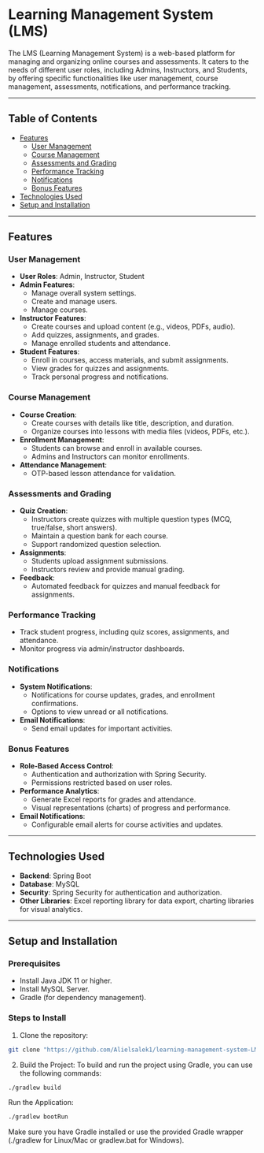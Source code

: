 # Learning Management System (LMS)

The LMS (Learning Management System) is a web-based platform for managing and organizing online courses and assessments. It caters to the needs of different user roles, including Admins, Instructors, and Students, by offering specific functionalities like user management, course management, assessments, notifications, and performance tracking.

---

## Table of Contents
- [Features](#features)
  - [User Management](#user-management)
  - [Course Management](#course-management)
  - [Assessments and Grading](#assessments-and-grading)
  - [Performance Tracking](#performance-tracking)
  - [Notifications](#notifications)
  - [Bonus Features](#bonus-features)
- [Technologies Used](#technologies-used)
- [Setup and Installation](#setup-and-installation)

---

## Features

### User Management
- **User Roles**: Admin, Instructor, Student
- **Admin Features**:
  - Manage overall system settings.
  - Create and manage users.
  - Manage courses.
- **Instructor Features**:
  - Create courses and upload content (e.g., videos, PDFs, audio).
  - Add quizzes, assignments, and grades.
  - Manage enrolled students and attendance.
- **Student Features**:
  - Enroll in courses, access materials, and submit assignments.
  - View grades for quizzes and assignments.
  - Track personal progress and notifications.

### Course Management
- **Course Creation**:
  - Create courses with details like title, description, and duration.
  - Organize courses into lessons with media files (videos, PDFs, etc.).
- **Enrollment Management**:
  - Students can browse and enroll in available courses.
  - Admins and Instructors can monitor enrollments.
- **Attendance Management**:
  - OTP-based lesson attendance for validation.

### Assessments and Grading
- **Quiz Creation**:
  - Instructors create quizzes with multiple question types (MCQ, true/false, short answers).
  - Maintain a question bank for each course.
  - Support randomized question selection.
- **Assignments**:
  - Students upload assignment submissions.
  - Instructors review and provide manual grading.
- **Feedback**:
  - Automated feedback for quizzes and manual feedback for assignments.

### Performance Tracking
- Track student progress, including quiz scores, assignments, and attendance.
- Monitor progress via admin/instructor dashboards.

### Notifications
- **System Notifications**:
  - Notifications for course updates, grades, and enrollment confirmations.
  - Options to view unread or all notifications.
- **Email Notifications**:
  - Send email updates for important activities.

### Bonus Features
- **Role-Based Access Control**:
  - Authentication and authorization with Spring Security.
  - Permissions restricted based on user roles.
- **Performance Analytics**:
  - Generate Excel reports for grades and attendance.
  - Visual representations (charts) of progress and performance.
- **Email Notifications**:
  - Configurable email alerts for course activities and updates.

---

## Technologies Used
- **Backend**: Spring Boot
- **Database**: MySQL
- **Security**: Spring Security for authentication and authorization.
- **Other Libraries**: Excel reporting library for data export, charting libraries for visual analytics.

---

## Setup and Installation

### Prerequisites
- Install Java JDK 11 or higher.
- Install MySQL Server.
- Gradle (for dependency management).

### Steps to Install
1. Clone the repository:
```bash
git clone "https://github.com/Alielsalek1/learning-management-system-LMS-.git"
```
2. Build the Project:
To build and run the project using Gradle, you can use the following commands:
```bash
./gradlew build
```
Run the Application:
```bash
./gradlew bootRun
```
Make sure you have Gradle installed or use the provided Gradle wrapper (./gradlew for Linux/Mac or gradlew.bat for Windows).
